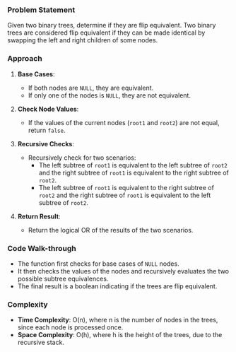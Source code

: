 ### Problem Statement
Given two binary trees, determine if they are flip equivalent. Two binary trees are considered flip equivalent if they can be made identical by swapping the left and right children of some nodes.

### Approach
1. **Base Cases**:
   - If both nodes are `NULL`, they are equivalent.
   - If only one of the nodes is `NULL`, they are not equivalent.

2. **Check Node Values**:
   - If the values of the current nodes (`root1` and `root2`) are not equal, return `false`.

3. **Recursive Checks**:
   - Recursively check for two scenarios:
     - The left subtree of `root1` is equivalent to the left subtree of `root2` and the right subtree of `root1` is equivalent to the right subtree of `root2`.
     - The left subtree of `root1` is equivalent to the right subtree of `root2` and the right subtree of `root1` is equivalent to the left subtree of `root2`.

4. **Return Result**:
   - Return the logical OR of the results of the two scenarios.

### Code Walk-through
- The function first checks for base cases of `NULL` nodes.
- It then checks the values of the nodes and recursively evaluates the two possible subtree equivalences.
- The final result is a boolean indicating if the trees are flip equivalent.

### Complexity
- **Time Complexity**: O(n), where n is the number of nodes in the trees, since each node is processed once.
- **Space Complexity**: O(h), where h is the height of the trees, due to the recursive stack.

